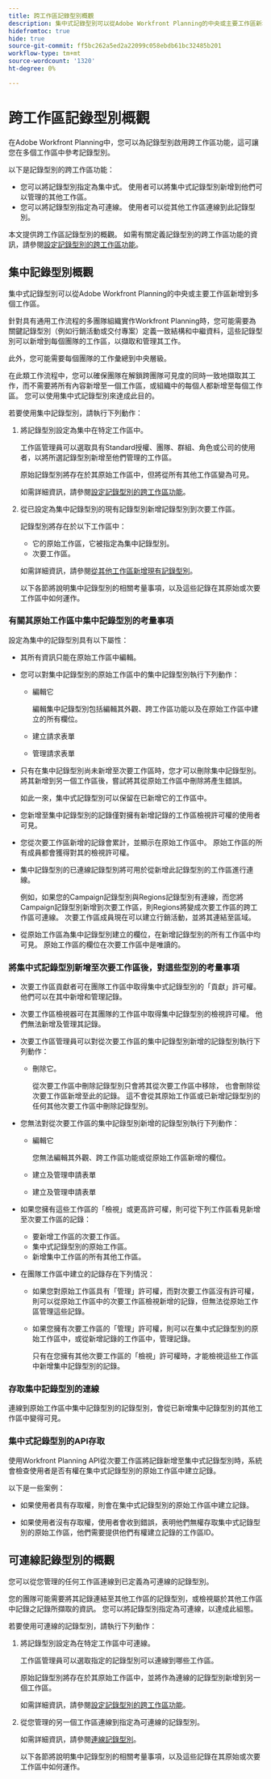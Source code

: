 ```yaml
---
title: 跨工作區記錄型別概觀
description: 集中式記錄型別可以從Adobe Workfront Planning的中央或主要工作區新增到多個工作區。
hidefromtoc: true
hide: true
source-git-commit: ff5bc262a5ed2a22099c058ebdb61bc32485b201
workflow-type: tm+mt
source-wordcount: '1320'
ht-degree: 0%

---
```


<!-- add these to the metadata, when making this public: 

feature: Workfront Planning
role: User, Admin
author: Alina
recommendations: noDisplay, noCatalog
-->

# 跨工作區記錄型別概觀

在Adobe Workfront Planning中，您可以為記錄型別啟用跨工作區功能，這可讓您在多個工作區中參考記錄型別。

以下是記錄型別的跨工作區功能：

* 您可以將記錄型別指定為集中式。 使用者可以將集中式記錄型別新增到他們可以管理的其他工作區。
* 您可以將記錄型別指定為可連線。 使用者可以從其他工作區連線到此記錄型別。

本文提供跨工作區記錄型別的概觀。 如需有關定義記錄型別的跨工作區功能的資訊，請參閱[設定記錄型別的跨工作區功能](/help/quicksilver/planning/architecture/configure-record-type-cross-workspace-capabilities.md)。


## 集中記錄型別概觀

集中式記錄型別可以從Adobe Workfront Planning的中央或主要工作區新增到多個工作區。

針對具有通用工作流程的多團隊組織實作Workfront Planning時，您可能需要為關鍵記錄型別（例如行銷活動或交付專案）定義一致結構和中繼資料，這些記錄型別可以新增到每個團隊的工作區，以擷取和管理其工作。

此外，您可能需要每個團隊的工作彙總到中央層級。

在此類工作流程中，您可以確保團隊在解鎖跨團隊可見度的同時一致地擷取其工作，而不需要將所有內容新增至一個工作區，或組織中的每個人都新增至每個工作區。 您可以使用集中式記錄型別來達成此目的。

若要使用集中記錄型別，請執行下列動作：

1. 將記錄型別設定為集中在特定工作區中。

   工作區管理員可以選取具有Standard授權、團隊、群組、角色或公司的使用者，以將所選記錄型別新增至他們管理的工作區。

   原始記錄型別將存在於其原始工作區中，但將從所有其他工作區變為可見。

   如需詳細資訊，請參閱[設定記錄型別的跨工作區功能](/help/quicksilver/planning/architecture/configure-record-type-cross-workspace-capabilities.md)。
1. 從已設定為集中記錄型別的現有記錄型別新增記錄型別到次要工作區。

   記錄型別將存在於以下工作區中：

   * 它的原始工作區，它被指定為集中記錄型別。
   * 次要工作區。

   如需詳細資訊，請參閱[從其他工作區新增現有記錄型別](/help/quicksilver/planning/architecture/add-existing-record-types-from-another-workspace.md)。

   以下各節將說明集中記錄型別的相關考量事項，以及這些記錄在其原始或次要工作區中如何運作。

### 有關其原始工作區中集中記錄型別的考量事項

設定為集中的記錄型別具有以下屬性：

* 其所有資訊只能在原始工作區中編輯。

* 您可以對集中記錄型別的原始工作區中的集中記錄型別執行下列動作：

   * 編輯它

     編輯集中記錄型別包括編輯其外觀、跨工作區功能以及在原始工作區中建立的所有欄位。
   * 建立請求表單
   * 管理請求表單

* 只有在集中記錄型別尚未新增至次要工作區時，您才可以刪除集中記錄型別。 將其新增到另一個工作區後，嘗試將其從原始工作區中刪除將產生錯誤。

  如此一來，集中式記錄型別可以保留在已新增它的工作區中。
* 您新增至集中記錄型別的記錄僅對擁有新增記錄的工作區檢視許可權的使用者可見。
* 您從次要工作區新增的記錄會累計，並顯示在原始工作區中。 原始工作區的所有成員都會獲得對其的檢視許可權。

* 集中記錄型別的已連線記錄型別將可用於從新增此記錄型別的工作區進行連線。

  例如，如果您的Campaign記錄型別與Regions記錄型別有連線，而您將Campaign記錄型別新增到次要工作區，則Regions將變成次要工作區的跨工作區可連線。 次要工作區成員現在可以建立行銷活動，並將其連結至區域。

* 從原始工作區為集中記錄型別建立的欄位，在新增記錄型別的所有工作區中均可見。 原始工作區的欄位在次要工作區中是唯讀的。

### 將集中式記錄型別新增至次要工作區後，對這些型別的考量事項

* 次要工作區貢獻者可在團隊工作區中取得集中式記錄型別的「貢獻」許可權。 他們可以在其中新增和管理記錄。

* 次要工作區檢視器可在其團隊的工作區中取得集中記錄型別的檢視許可權。 他們無法新增及管理其記錄。

* 次要工作區管理員可以對從次要工作區的集中記錄型別新增的記錄型別執行下列動作：

   * 刪除它。

     從次要工作區中刪除記錄型別只會將其從次要工作區中移除， 也會刪除從次要工作區新增至此的記錄。 這不會從其原始工作區或已新增記錄型別的任何其他次要工作區中刪除記錄型別。

  <!--These two capabilities will come later:
    * Add new fields
        Fields added to a centralized record from a secondary workspace are visible only from the secondary workspace. 
    * Share it-->

* 您無法對從次要工作區的集中記錄型別新增的記錄型別執行下列動作：

   * 編輯它

     您無法編輯其外觀、跨工作區功能或從原始工作區新增的欄位。
   * 建立及管理申請表單
   * 建立及管理申請表單

* 如果您擁有這些工作區的「檢視」或更高許可權，則可從下列工作區看見新增至次要工作區的記錄：

   * 要新增工作區的次要工作區。
   * 集中式記錄型別的原始工作區。
   * 新增集中工作區的所有其他工作區。

* 在團隊工作區中建立的記錄存在下列情況：

   * 如果您對原始工作區具有「管理」許可權，而對次要工作區沒有許可權，則可以從原始工作區中的次要工作區檢視新增的記錄，但無法從原始工作區管理這些記錄。
   * 如果您擁有次要工作區的「管理」許可權，則可以在集中式記錄型別的原始工作區中，或從新增記錄的工作區中，管理記錄。

     只有在您擁有其他次要工作區的「檢視」許可權時，才能檢視這些工作區中新增集中記錄型別的記錄。

### 存取集中記錄型別的連線

連線到原始工作區中集中記錄型別的記錄型別，會從已新增集中記錄型別的其他工作區中變得可見。

### 集中式記錄型別的API存取

使用Workfront Planning API從次要工作區將記錄新增至集中式記錄型別時，系統會檢查使用者是否有權在集中式記錄型別的原始工作區中建立記錄。

以下是一些案例：

* 如果使用者具有存取權，則會在集中式記錄型別的原始工作區中建立記錄。

* 如果使用者沒有存取權，使用者會收到錯誤，表明他們無權存取集中式記錄型別的原始工作區，他們需要提供他們有權建立記錄的工作區ID。

## 可連線記錄型別的概觀

您可以從您管理的任何工作區連線到已定義為可連線的記錄型別。

您的團隊可能需要將其記錄連結至其他工作區的記錄型別，或檢視屬於其他工作區中記錄之記錄所擷取的資訊。 您可以將記錄型別指定為可連線，以達成此組態。

若要使用可連線的記錄型別，請執行下列動作：

1. 將記錄型別設定為在特定工作區中可連線。

   工作區管理員可以選取指定的記錄型別可以連線到哪些工作區。

   原始記錄型別將存在於其原始工作區中，並將作為連線的記錄型別新增到另一個工作區。

   如需詳細資訊，請參閱[設定記錄型別的跨工作區功能](/help/quicksilver/planning/architecture/configure-record-type-cross-workspace-capabilities.md)。
1. 從您管理的另一個工作區連線到指定為可連線的記錄型別。

   如需詳細資訊，請參閱[連線記錄型別](/help/quicksilver/planning/architecture/connect-record-types.md)。

   以下各節將說明集中記錄型別的相關考量事項，以及這些記錄在其原始或次要工作區中如何運作。